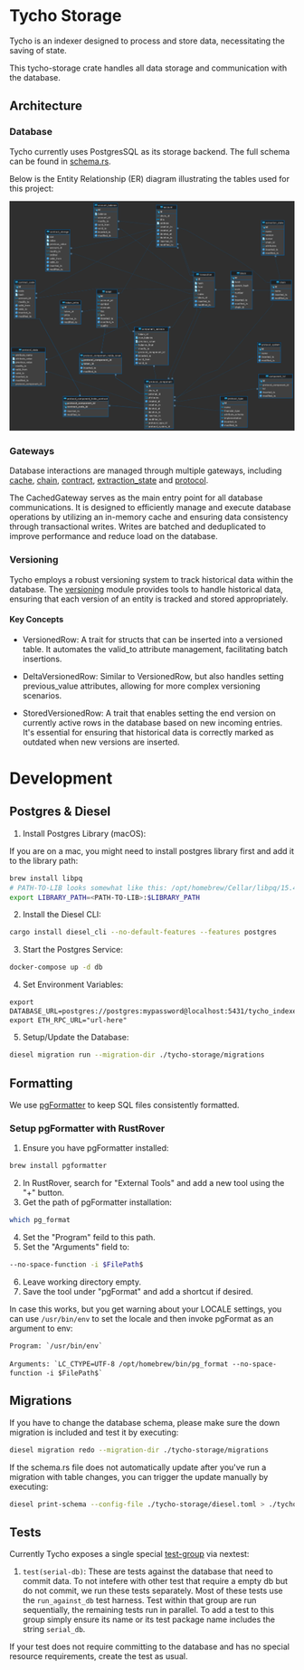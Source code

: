 # Tycho Storage

Tycho is an indexer designed to process and store data, necessitating the saving of state.

This tycho-storage crate handles all data storage and communication with the database.

## Architecture

### Database

Tycho currently uses PostgresSQL as its storage backend. The full schema can be found
in [schema.rs](./src/postgres/schema.rs).

Below is the Entity Relationship (ER) diagram illustrating the tables used for this project:

[![Entity Relation Diagram](../assets/tycho_db_er.png)](https://drive.google.com/file/d/1IQvdsfwRtg-AqtLuJjyGM2s6bqJGuciK/view?usp=sharing)

### Gateways

Database interactions are managed through multiple gateways,
including [cache](./src/postgres/cache.rs), [chain](./src/postgres/chain.rs), [contract](./src/postgres/contract.rs), [extraction_state](./src/postgres/extraction_state.rs)
and [protocol](./src/postgres/protocol.rs).

The CachedGateway serves as the main entry point for all database communications. It is designed to efficiently manage
and execute database operations by utilizing an in-memory cache and ensuring data consistency through transactional
writes. Writes are batched and deduplicated to improve performance and reduce load on the database.

### Versioning

Tycho employs a robust versioning system to track historical data within the database.
The [versioning](./src/postgres/versioning.rs) module provides tools to handle historical data, ensuring that each
version of an entity is tracked and stored appropriately.

#### Key Concepts

- VersionedRow: A trait for structs that can be inserted into a versioned table. It automates the valid_to attribute
  management, facilitating batch insertions.

- DeltaVersionedRow: Similar to VersionedRow, but also handles setting previous_value attributes, allowing for more
  complex versioning scenarios.

- StoredVersionedRow: A trait that enables setting the end version on currently active rows in the database based on new
  incoming entries. It's essential for ensuring that historical data is correctly marked as outdated when new versions
  are inserted.

# Development

## Postgres & Diesel

1. Install Postgres Library (macOS):

If you are on a mac, you might need to install postgres library first and add it to the library path:

```bash
brew install libpq
# PATH-TO-LIB looks somewhat like this: /opt/homebrew/Cellar/libpq/15.4/lib
export LIBRARY_PATH=<PATH-TO-LIB>:$LIBRARY_PATH
```

2. Install the Diesel CLI:

```bash
cargo install diesel_cli --no-default-features --features postgres
```

3. Start the Postgres Service:

```bash
docker-compose up -d db
```

4. Set Environment Variables:

```
export DATABASE_URL=postgres://postgres:mypassword@localhost:5431/tycho_indexer_0
export ETH_RPC_URL="url-here"

```

5. Setup/Update the Database:

```bash
diesel migration run --migration-dir ./tycho-storage/migrations
```

## Formatting

We use [pgFormatter](https://github.com/darold/pgFormatter) to keep SQL files consistently formatted.

### Setup pgFormatter with RustRover

1. Ensure you have pgFormatter installed:

```bash
brew install pgformatter
```

2. In RustRover, search for "External Tools" and add a new tool using the "+" button.
3. Get the path of pgFormatter installation:

```bash
which pg_format
```

4. Set the "Program" feild to this path.
5. Set the "Arguments" field to:

```bash
--no-space-function -i $FilePath$
```

6. Leave working directory empty.
7. Save the tool under "pgFormat" and add a shortcut if desired.

In case this works, but you get warning about your LOCALE settings, you can use
`/usr/bin/env` to set the locale and then invoke pgFormat as an argument to env:

    Program: `/usr/bin/env`

    Arguments: `LC_CTYPE=UTF-8 /opt/homebrew/bin/pg_format --no-space-function -i $FilePath$`

## Migrations

If you have to change the database schema, please make sure the down migration is included and test it by executing:

```bash
diesel migration redo --migration-dir ./tycho-storage/migrations
```

If the schema.rs file does not automatically update after you've run a migration with table changes, you can trigger the
update manually by executing:

```bash
diesel print-schema --config-file ./tycho-storage/diesel.toml > ./tycho-storage/src/postgres/schema.rs
```

## Tests

Currently Tycho exposes a single special [test-group](https://nexte.st/book/test-groups.html) via nextest:

1. `test(serial-db)`: These are tests against the database that need to commit data. To not intefere with other test
   that require a empty db but do not commit, we run these tests separately. Most of these tests use
   the `run_against_db` test harness. Test within that group are run sequentially, the remaining tests run in parallel.
   To add a test to this group simply ensure its name or its test package name includes the string `serial_db`.

If your test does not require committing to the database and has no special resource requirements, create the test as
usual.
